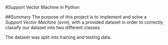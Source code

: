 #Support Vector Machine in Python

##Summary
The purpose of this project is to implement and solve a *Support Vector Machine* (svm), with a provided dataset in order to correctly classify our dataset into two different classes. 

The dataset was split into training and testing data.
